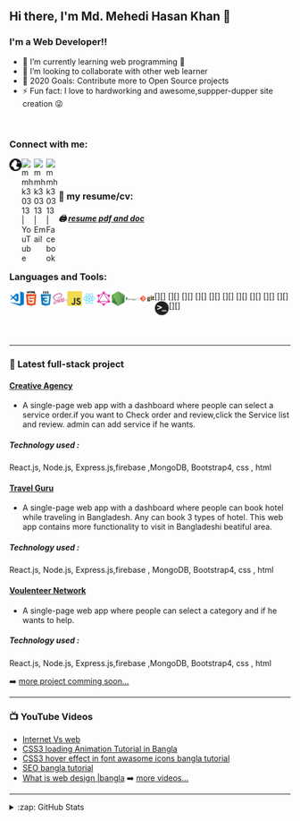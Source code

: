 ## Hi there, I'm Md. Mehedi Hasan Khan 👋


### I'm a Web Developer!!


- 🌱 I’m currently learning web programming 🤣
- 👯 I’m looking to collaborate with other web learner
- 🥅 2020 Goals: Contribute more to Open Source projects
- ⚡ Fun fact: I love to hardworking and awesome,suppper-dupper site creation 😜

<br />

### Connect with me:

[<img align="left" alt="mehedihasan30313@gmail.com" width="22px" src="https://raw.githubusercontent.com/iconic/open-iconic/master/svg/globe.svg" />][website]
[<img align="left" alt="mmhk30313 | YouTube" width="22px" src="https://cdn.jsdelivr.net/npm/simple-icons@v3/icons/youtube.svg" />][youtube]
[<img align="left" alt="mmhk30313 | Email" width="22px" src="https://cdn.jsdelivr.net/npm/simple-icons@v3/icons/gmail.svg" />][Email]
[<img align="left" alt="mmhk30313 | Facebook" width="22px" src="https://cdn.jsdelivr.net/npm/simple-icons@v3/icons/facebook.svg" />][Facebook]

<br />
<br />

### 📑 my resume/cv:

##### 🖨 [resume pdf and doc](https://drive.google.com/file/d/1GJYJ-64oSB_UeeBlGqh1cqtJ2b-9EgTn/view)

<br />
<br />

### Languages and Tools:

[<img align="left" alt="Visual Studio Code" width="26px" src="https://raw.githubusercontent.com/github/explore/80688e429a7d4ef2fca1e82350fe8e3517d3494d/topics/visual-studio-code/visual-studio-code.png" />][]
[<img align="left" alt="HTML5" width="26px" src="https://raw.githubusercontent.com/github/explore/80688e429a7d4ef2fca1e82350fe8e3517d3494d/topics/html/html.png" />][]
[<img align="left" alt="CSS3" width="26px" src="https://raw.githubusercontent.com/github/explore/80688e429a7d4ef2fca1e82350fe8e3517d3494d/topics/css/css.png" />][]
[<img align="left" alt="Sass" width="26px" src="https://raw.githubusercontent.com/github/explore/80688e429a7d4ef2fca1e82350fe8e3517d3494d/topics/sass/sass.png" />][]
[<img align="left" alt="JavaScript" width="26px" src="https://raw.githubusercontent.com/github/explore/80688e429a7d4ef2fca1e82350fe8e3517d3494d/topics/javascript/javascript.png" />][]
[<img align="left" alt="React" width="26px" src="https://raw.githubusercontent.com/github/explore/80688e429a7d4ef2fca1e82350fe8e3517d3494d/topics/react/react.png" />][]
[<img align="left" alt="GraphQL" width="26px" src="https://raw.githubusercontent.com/github/explore/80688e429a7d4ef2fca1e82350fe8e3517d3494d/topics/graphql/graphql.png" />][]
[<img align="left" alt="Node.js" width="26px" src="https://raw.githubusercontent.com/github/explore/80688e429a7d4ef2fca1e82350fe8e3517d3494d/topics/nodejs/nodejs.png" />][]
[<img align="left" alt="MongoDB" width="26px" src="https://raw.githubusercontent.com/github/explore/80688e429a7d4ef2fca1e82350fe8e3517d3494d/topics/mongodb/mongodb.png" />][]
[<img align="left" alt="Git" width="26px" src="https://raw.githubusercontent.com/github/explore/80688e429a7d4ef2fca1e82350fe8e3517d3494d/topics/git/git.png" />][]
[<img align="left" alt="Terminal" width="26px" src="https://raw.githubusercontent.com/github/explore/80688e429a7d4ef2fca1e82350fe8e3517d3494d/topics/terminal/terminal.png" />][]

<br />
<br />

---


<!-- YOUTUBE:START -->
### 📕 Latest full-stack project

<!-- BLOG-POST-LIST:START -->
#### [Creative Agency](https://creative-agency-30313.web.app/)
- A single-page web app with a dashboard where people can select a service order.if you want to Check order and review,click the Service list and review. admin can add service if he wants.

#####  Technology used :
React.js, Node.js, Express.js,firebase ,MongoDB, Bootstrap4, css , html

#### [Travel Guru](https://login-form-30313.web.app/)
- A single-page web app with a dashboard where people can book hotel while traveling in Bangladesh. Any can book 3 types of hotel. This web app contains more functionality to visit in Bangladeshi beatiful area.

##### Technology used : 
React.js, Node.js, Express.js,firebase , MongoDB, Bootstrap4, css , html

#### [Voulenteer Network](https://real-volunteer-network.web.app/)
- A single-page web app where people can select a category and if he wants to help.

##### Technology used :
React.js, Node.js, Express.js,firebase ,MongoDB, Bootstrap4, css , html

➡️ [more project comming soon...]()


<!-- BLOG-POST-LIST:END -->

---
### 📺 YouTube Videos

- [Internet Vs web ](https://youtu.be/iHa7xD8z6iE?list=PLuD_QmoSQDwRQDd3QtYYarquoQTyBngyY)
- [CSS3 loading Animation Tutorial in Bangla](https://youtu.be/KP1Q718MXPw?list=PLuD_QmoSQDwSx6eawsKhhDvkU1ribfAHa)
- [CSS3 hover effect in font awasome icons bangla tutorial](https://youtu.be/HiID64hVaxA?list=PLuD_QmoSQDwSx6eawsKhhDvkU1ribfAHa)
- [SEO bangla tutorial](https://youtu.be/SA1IVQSS0WQ?list=PLuD_QmoSQDwRQDd3QtYYarquoQTyBngyY)
- [What is web design |bangla](https://youtu.be/uhsPtV5S7JA?list=PLuD_QmoSQDwRQDd3QtYYarquoQTyBngyY)
➡️ [more videos...](https://youtube.com/codestackr)

---


<details>
  <summary>:zap: GitHub Stats</summary>

  <img align="left" alt="MMHK's GitHub Stats" src="https://github-readme-stats.vercel.app/api?username=mmhk30313&show_icons=true&hide_border=true" />

</details>

[website]: (https://drive.google.com/file/d/1nwzl3unBLNVEhCWxBEEq80JBAoDVn1hH/view)
[youtube]: https://www.youtube.com/channel/UC2cFv6nmYlmqnpLKmo2_bGw?view_as=subscriber
[linkedin]: https://www.linkedin.com/in/mehedihasan30313/
[Email]: mehedihasan30313@gmail.com
[Facebook]: https://www.facebook.com/profile.php?id=100024310209289

